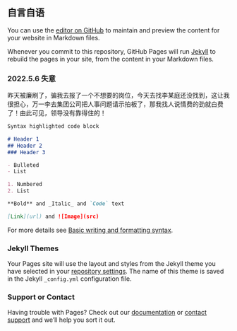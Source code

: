 ## 自言自语

You can use the [editor on GitHub](https://github.com/imokgood/imokgood.github.io/edit/main/index.md) to maintain and preview the content for your website in Markdown files.

Whenever you commit to this repository, GitHub Pages will run [Jekyll](https://jekyllrb.com/) to rebuild the pages in your site, from the content in your Markdown files.

### 2022.5.6 失意

昨天被廉刷了，骗我去报了一个不想要的岗位，今天去找李某庭还没找到，这让我很担心，万一李去集团公司把人事问题请示拍板了，那我找人说情费的劲就白费了！由此可见，领导没有靠得住的！

```markdown
Syntax highlighted code block

# Header 1
## Header 2
### Header 3

- Bulleted
- List

1. Numbered
2. List

**Bold** and _Italic_ and `Code` text

[Link](url) and ![Image](src)
```

For more details see [Basic writing and formatting syntax](https://docs.github.com/en/github/writing-on-github/getting-started-with-writing-and-formatting-on-github/basic-writing-and-formatting-syntax).

### Jekyll Themes

Your Pages site will use the layout and styles from the Jekyll theme you have selected in your [repository settings](https://github.com/imokgood/imokgood.github.io/settings/pages). The name of this theme is saved in the Jekyll `_config.yml` configuration file.

### Support or Contact

Having trouble with Pages? Check out our [documentation](https://docs.github.com/categories/github-pages-basics/) or [contact support](https://support.github.com/contact) and we’ll help you sort it out.
